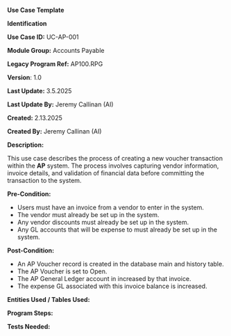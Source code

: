 **Use Case Template** 

 

 **Identification** 

**Use Case ID:** UC-AP-001 

**Module Group:** Accounts Payable 

**Legacy Program Ref:** AP100.RPG 

**Version**: 1.0 

**Last Update:** 3.5.2025 

**Last Update By:** Jeremy Callinan (AI) 

**Created:**  2.13.2025 

**Created By:** Jeremy Callinan (AI) 

**Description:**   
   
This use case describes the process of creating a new voucher transaction within the **AP** system. The process involves capturing vendor information, invoice details, and validation of financial data before committing the transaction to the system. 

 

**Pre-Condition:** 

* Users must have an invoice from a vendor to enter in the system.    
* The vendor must already be set up in the system.   
* Any vendor discounts must already be set up in the system.    
*  Any GL accounts that will be expense to must already be set up in the system. 

 

 

**Post-Condition:** 

* An AP Voucher record is created in the database main and history table.   
* The AP Voucher is set to Open.    
* The AP General Ledger account in increased by that invoice.    
* The expense GL associated with this invoice balance is increased.  

**Entities Used / Tables Used:** 

 

**Program Steps:** 

 

**Tests Needed:** 

 

 

 

